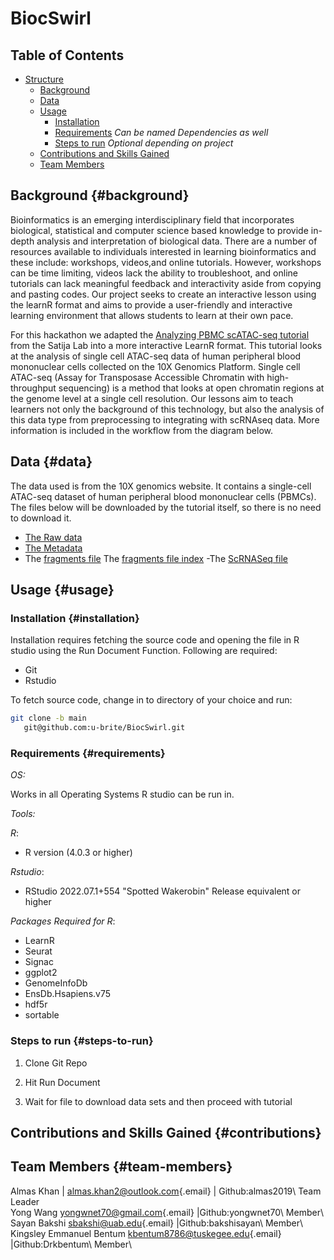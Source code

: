 # BiocSwirl

## Table of Contents

-   [Structure](#structure)
    -   [Background](#Background)
    -   [Data](#data)
    -   [Usage](#usage)
        -   [Installation](#installation)
        -   [Requirements](#requirements) *Can be named Dependencies as well*
        -   [Steps to run](#steps-to-run) *Optional depending on project*
    -   [Contributions and Skills Gained](#contributions) 
    -   [Team Members](#team-members)

## Background {#background}

Bioinformatics is an emerging interdisciplinary field that incorporates biological, statistical and computer science based knowledge to provide in-depth analysis and interpretation of biological data. There are a number of resources available to individuals interested in learning bioinformatics and these include: workshops, videos,and online tutorials. However, workshops can be time limiting, videos lack the ability to troubleshoot, and online tutorials can lack meaningful feedback and interactivity aside from copying and pasting codes. Our project seeks to create an interactive lesson using the learnR format and aims to provide a user-friendly and interactive learning environment that allows students to learn at their own pace.

For this hackathon we adapted the [Analyzing PBMC scATAC-seq tutorial](https://satijalab.org/signac/articles/pbmc_vignette.html) from the Satija Lab into a more interactive LearnR format. This tutorial looks at the analysis of single cell ATAC-seq data of human peripheral blood mononuclear cells collected on the 10X Genomics Platform. Single cell ATAC-seq (Assay for Transposase Accessible Chromatin with high-throughput sequencing) is a method that looks at open chromatin regions at the genome level at a single cell resolution. Our lessons aim to teach learners not only the background of this technology, but also the analysis of this data type from preprocessing to integrating with scRNAseq data. More information is included in the workflow from the diagram below.

## Data {#data}

The data used is from the 10X genomics website. It contains a single-cell ATAC-seq dataset of human peripheral blood mononuclear cells (PBMCs). The files below will be downloaded by the tutorial itself, so there is no need to download it. 

- [The Raw data](https://cf.10xgenomics.com/samples/cell-atac/1.0.1/atac_v1_pbmc_10k/atac_v1_pbmc_10k_filtered_peak_bc_matrix.h5)
- [The Metadata](https://cf.10xgenomics.com/samples/cell-atac/1.0.1/atac_v1_pbmc_10k/atac_v1_pbmc_10k_singlecell.csv)
- The [fragments file](https://cf.10xgenomics.com/samples/cell-atac/1.0.1/atac_v1_pbmc_10k/atac_v1_pbmc_10k_fragments.tsv.gz) 
The [fragments file index](https://cf.10xgenomics.com/samples/cell-atac/1.0.1/atac_v1_pbmc_10k/atac_v1_pbmc_10k_fragments.tsv.gz.tbi)
-The [ScRNASeq file](https://signac-objects.s3.amazonaws.com/pbmc_10k_v3.rds)


## Usage {#usage}

### Installation {#installation}



Installation requires fetching the source code and opening the file in R studio using the Run Document Function. Following are required:

-   Git
-   Rstudio

To fetch source code, change in to directory of your choice and run:


``` sh
git clone -b main 
   git@github.com:u-brite/BiocSwirl.git
```

### Requirements {#requirements}

*OS:*

Works in all Operating Systems R studio can be run in. 

*Tools:*

 *R*:
- R version (4.0.3 or higher)

*Rstudio*:

- RStudio 2022.07.1+554 "Spotted Wakerobin" Release  equivalent or higher

*Packages Required for R*:

- LearnR
- Seurat
- Signac
- ggplot2
- GenomeInfoDb
- EnsDb.Hsapiens.v75
- hdf5r
- sortable


### Steps to run {#steps-to-run}

1. Clone Git Repo

2. Hit Run Document 

3. Wait for file to download data sets and then proceed with tutorial



## Contributions and Skills Gained {#contributions}


## Team Members {#team-members}

Almas Khan \| [almas.khan2\@outlook.com](mailto:almas.khan2@outlook.com){.email} \| Github:almas2019\ Team Leader\
Yong Wang [yongwnet70\@gmail.com](mailto:yongwnet70@gmail.com){.email} \|Github:yongwnet70\ Member\ 
Sayan Bakshi [sbakshi\@uab.edu](mailto:sbakshi@uab.edu){.email} \|Github:bakshisayan\ Member\ 
Kingsley Emmanuel Bentum [kbentum8786\@tuskegee.edu](mailto:kbentum8786@tuskegee.edu){.email} \|Github:Drkbentum\ Member\ 
